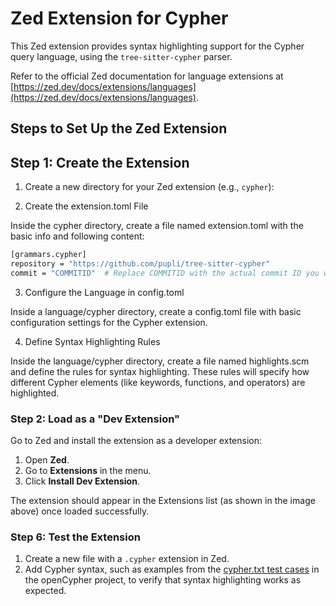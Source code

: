 # Zed Extension for Cypher

This Zed extension provides syntax highlighting support for the Cypher query language, using the `tree-sitter-cypher` parser.

Refer to the official Zed documentation for language extensions at [https://zed.dev/docs/extensions/languages](https://zed.dev/docs/extensions/languages).

## Steps to Set Up the Zed Extension

## Step 1: Create the Extension

1. Create a new directory for your Zed extension (e.g., `cypher`):

2. Create the extension.toml File

Inside the cypher directory, create a file named extension.toml with the basic info and following content:
   
   ```bash
[grammars.cypher]
repository = "https://github.com/pupli/tree-sitter-cypher"
commit = "COMMITID"  # Replace COMMITID with the actual commit ID you want to use
  ```

3. Configure the Language in config.toml

Inside a language/cypher directory, create a config.toml file with basic configuration settings for the Cypher extension.

4. Define Syntax Highlighting Rules

Inside the language/cypher directory, create a file named highlights.scm and define the rules for syntax highlighting. These rules will specify how different Cypher elements (like keywords, functions, and operators) are highlighted.

### Step 2: Load as a "Dev Extension"

Go to Zed and install the extension as a developer extension:

1. Open **Zed**.
2. Go to **Extensions** in the menu.
3. Click **Install Dev Extension**.

The extension should appear in the Extensions list (as shown in the image above) once loaded successfully.

### Step 6: Test the Extension

1. Create a new file with a `.cypher` extension in Zed.
2. Add Cypher syntax, such as examples from the [cypher.txt test cases](https://github.com/opencypher/openCypher/blob/master/tools/grammar/src/test/resources/cypher.txt) in the openCypher project, to verify that syntax highlighting works as expected.


